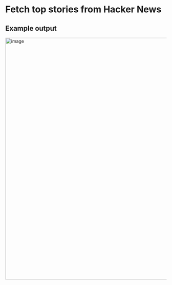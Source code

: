 # Fetch top stories from Hacker News

## Example output
<img width="1919" height="756" alt="image" src="https://github.com/user-attachments/assets/de76960c-67a7-4933-96d8-835f4b8a8c9d" />


